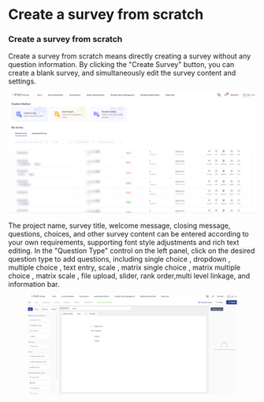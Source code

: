 # Create a survey from scratch

### Create a survey from scratch

Create a survey from scratch means directly creating a survey without any question information. By clicking the "Create  Survey" button, you can create a blank survey, and simultaneously edit the survey content and settings.

![](<../../.gitbook/assets/image (836).png>)

The project name, survey title, welcome message, closing message, questions, choices, and other survey content can be entered according to your own requirements, supporting font style adjustments and rich text editing. In the "Question Type" control on the left panel, click on the desired question type to add questions, including single choice , dropdown , multiple choice , text entry, scale , matrix single choice , matrix multiple choice , matrix scale , file upload, slider, rank order,multi level linkage, and information bar.



<figure><img src="../../.gitbook/assets/image (4).png" alt=""><figcaption></figcaption></figure>
